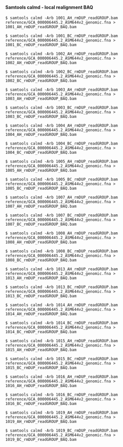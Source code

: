 #### Samtools calmd - local realignment BAQ

	$ samtools calmd -Arb 1001_AH_rmDUP_readGROUP.bam reference/GCA_000006445.2_ASM644v2_genomic.fna > 1001_AH_rmDUP_readGROUP_BAQ.bam

	$ samtools calmd -Arb 1001_BC_rmDUP_readGROUP.bam reference/GCA_000006445.2_ASM644v2_genomic.fna > 1001_BC_rmDUP_readGROUP_BAQ.bam

	$ samtools calmd -Arb 1002_AH_rmDUP_readGROUP.bam reference/GCA_000006445.2_ASM644v2_genomic.fna > 1002_AH_rmDUP_readGROUP_BAQ.bam

	$ samtools calmd -Arb 1002_BC_rmDUP_readGROUP.bam reference/GCA_000006445.2_ASM644v2_genomic.fna > 1002_BC_rmDUP_readGROUP_BAQ.bam

	$ samtools calmd -Arb 1003_AH_rmDUP_readGROUP.bam reference/GCA_000006445.2_ASM644v2_genomic.fna > 1003_AH_rmDUP_readGROUP_BAQ.bam

	$ samtools calmd -Arb 1003_BC_rmDUP_readGROUP.bam reference/GCA_000006445.2_ASM644v2_genomic.fna > 1003_BC_rmDUP_readGROUP_BAQ.bam

	$ samtools calmd -Arb 1004_AH_rmDUP_readGROUP.bam reference/GCA_000006445.2_ASM644v2_genomic.fna > 1004_AH_rmDUP_readGROUP_BAQ.bam

	$ samtools calmd -Arb 1004_BC_rmDUP_readGROUP.bam reference/GCA_000006445.2_ASM644v2_genomic.fna > 1004_BC_rmDUP_readGROUP_BAQ.bam 

	$ samtools calmd -Arb 1005_AH_rmDUP_readGROUP.bam reference/GCA_000006445.2_ASM644v2_genomic.fna > 1005_AH_rmDUP_readGROUP_BAQ.bam

	$ samtools calmd -Arb 1005_BC_rmDUP_readGROUP.bam reference/GCA_000006445.2_ASM644v2_genomic.fna > 1005_BC_rmDUP_readGROUP_BAQ.bam

	$ samtools calmd -Arb 1007_AH_rmDUP_readGROUP.bam reference/GCA_000006445.2_ASM644v2_genomic.fna > 1007_AH_rmDUP_readGROUP_BAQ.bam

	$ samtools calmd -Arb 1007_BC_rmDUP_readGROUP.bam reference/GCA_000006445.2_ASM644v2_genomic.fna > 1007_BC_rmDUP_readGROUP_BAQ.bam

	$ samtools calmd -Arb 1008_AH_rmDUP_readGROUP.bam reference/GCA_000006445.2_ASM644v2_genomic.fna > 1008_AH_rmDUP_readGROUP_BAQ.bam

	$ samtools calmd -Arb 1008_BC_rmDUP_readGROUP.bam reference/GCA_000006445.2_ASM644v2_genomic.fna > 1008_BC_rmDUP_readGROUP_BAQ.bam

	$ samtools calmd -Arb 1013_AH_rmDUP_readGROUP.bam reference/GCA_000006445.2_ASM644v2_genomic.fna > 1013_AH_rmDUP_readGROUP_BAQ.bam

	$ samtools calmd -Arb 1013_BC_rmDUP_readGROUP.bam reference/GCA_000006445.2_ASM644v2_genomic.fna > 1013_BC_rmDUP_readGROUP_BAQ.bam

	$ samtools calmd -Arb 1014_AH_rmDUP_readGROUP.bam reference/GCA_000006445.2_ASM644v2_genomic.fna > 1014_AH_rmDUP_readGROUP_BAQ.bam

	$ samtools calmd -Arb 1014_BC_rmDUP_readGROUP.bam reference/GCA_000006445.2_ASM644v2_genomic.fna > 1014_BC_rmDUP_readGROUP_BAQ.bam

	$ samtools calmd -Arb 1015_AH_rmDUP_readGROUP.bam reference/GCA_000006445.2_ASM644v2_genomic.fna > 1015_AH_rmDUP_readGROUP_BAQ.bam

	$ samtools calmd -Arb 1015_BC_rmDUP_readGROUP.bam reference/GCA_000006445.2_ASM644v2_genomic.fna > 1015_BC_rmDUP_readGROUP_BAQ.bam

	$ samtools calmd -Arb 1016_AH_rmDUP_readGROUP.bam reference/GCA_000006445.2_ASM644v2_genomic.fna > 1016_AH_rmDUP_readGROUP_BAQ.bam

	$ samtools calmd -Arb 1016_BC_rmDUP_readGROUP.bam reference/GCA_000006445.2_ASM644v2_genomic.fna > 1016_BC_rmDUP_readGROUP_BAQ.bam

	$ samtools calmd -Arb 1019_AH_rmDUP_readGROUP.bam reference/GCA_000006445.2_ASM644v2_genomic.fna > 1019_AH_rmDUP_readGROUP_BAQ.bam

	$ samtools calmd -Arb 1019_BC_rmDUP_readGROUP.bam reference/GCA_000006445.2_ASM644v2_genomic.fna > 1019_BC_rmDUP_readGROUP_BAQ.bam
